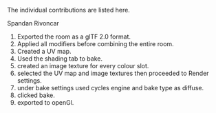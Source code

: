The individual contributions are listed here.

Spandan Rivoncar

1. Exported the room as a glTF 2.0 format.
2. Applied all modifiers before combining the entire room.
3. Created a UV map.
4. Used the shading tab to bake.
5. created an image texture for every colour slot.
6. selected the UV map and image textures then proceeded to Render settings.
7. under bake settings used cycles engine and bake type as diffuse.
8. clicked bake.
9. exported to openGl.
